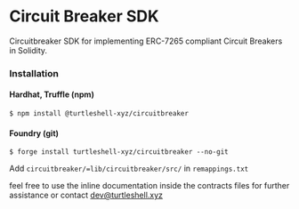 # Circuit Breaker SDK

Circuitbreaker SDK for implementing ERC-7265 compliant Circuit Breakers in Solidity.

### Installation

#### Hardhat, Truffle (npm)

```
$ npm install @turtleshell-xyz/circuitbreaker
```

#### Foundry (git)

```
$ forge install turtleshell-xyz/circuitbreaker --no-git
```

Add `circuitbreaker/=lib/circuitbreaker/src/` in `remappings.txt`

feel free to use the inline documentation inside the contracts files for further assistance or contact dev@turtleshell.xyz